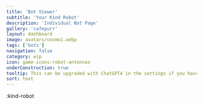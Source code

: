 ```yaml
---
title: 'Bot Viewer'
subtitle: 'Your Kind Robot'
description: 'Individual Bot Page'
gallery: 'cafepurr'
layout: dashboard
image: avatars/cosmo1.webp
tags: ['bots']
navigation: false
category: wip
icon: game-icons:robot-antennas
underConstruction: true
tooltip: This can be upgraded with ChatGPT4 in the settings if you have an API key. The module system is in development, but will provide a lot clearer function on the website's design once constructed. I consider this a design project until I get the modules and abilities to make and edit art. They were once an intimidating aspect to the design, but now I'm just fighting to have enough time to put it all together. This was an enormous solo project, but the education and workspace benefits gained thus far have been transformative.
sort: text
---
```


:kind-robot
